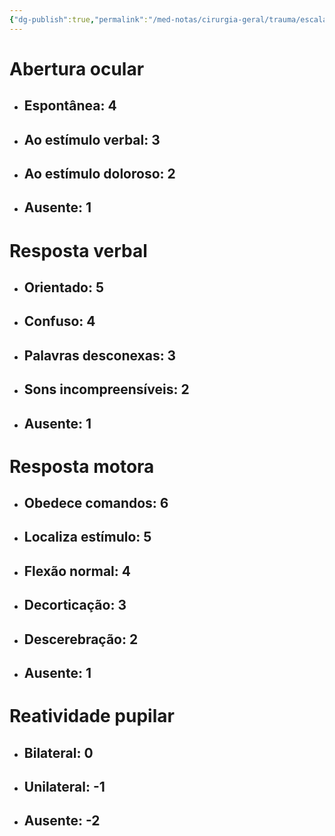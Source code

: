 ```yaml
---
{"dg-publish":true,"permalink":"/med-notas/cirurgia-geral/trauma/escala-de-coma-de-glasgow/","tags":["review"]}
---
```



# Abertura ocular
- ## Espontânea: 4
- ## Ao estímulo verbal: 3
- ## Ao estímulo doloroso: 2
- ## Ausente: 1

# Resposta verbal
- ## Orientado: 5
- ## Confuso: 4
- ## Palavras desconexas: 3
- ## Sons incompreensíveis: 2
- ## Ausente: 1

# Resposta motora 
- ## Obedece comandos: 6
- ## Localiza estímulo: 5
- ## Flexão normal: 4
- ## Decorticação: 3
- ## Descerebração: 2
- ## Ausente: 1

# Reatividade pupilar
- ## Bilateral: 0
- ## Unilateral: -1
- ## Ausente: -2
